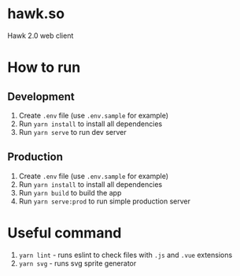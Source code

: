 # hawk.so
Hawk 2.0 web client

# How to run
## Development
1. Create `.env` file (use `.env.sample` for example)
2. Run `yarn install` to install all dependencies
3. Run `yarn serve` to run dev server

## Production
1. Create `.env` file (use `.env.sample` for example)
2. Run `yarn install` to install all dependencies
3. Run `yarn build` to build the app
4. Run `yarn serve:prod` to run simple production server

# Useful command
1. `yarn lint` - runs eslint to check files with `.js` and `.vue` extensions
2. `yarn svg` - runs svg sprite generator
